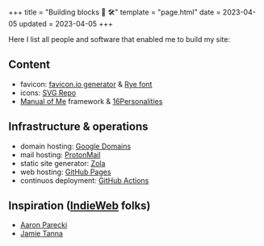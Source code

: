+++
title = "Building blocks 🧱 🛠️"
template = "page.html"
date = 2023-04-05
updated = 2023-04-05
+++

Here I list all people and software that enabled me to build my site:

## Content


- favicon: [favicon.io generator](https://favicon.io/favicon-generator/) & [Rye font](https://fonts.google.com/specimen/Rye)
- icons: [SVG Repo](https://www.svgrepo.com/)
- [Manual of Me](https://my.manualof.me/) framework & [16Personalities](https://www.16personalities.com/)

## Infrastructure & operations

- domain hosting: [Google Domains](https://domains.google/)
- mail hosting: [ProtonMail](https://proton.me/mail)
- static site generator: [Zola](https://www.getzola.org/)
- web hosting: [GitHub Pages](https://pages.github.com/)
- continuos deployment: [GitHub Actions](https://github.com/features/actions)

## Inspiration ([IndieWeb](https://indieweb.org/) folks)

- [Aaron Parecki](https://aaronparecki.com/)
- [Jamie Tanna](https://www.jvt.me/)
